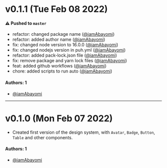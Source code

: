 # v0.1.1 (Tue Feb 08 2022)

#### ⚠️ Pushed to `master`

- refactor: changed package name ([@iamAbayomi](https://github.com/iamAbayomi))
- refactor: added author name ([@iamAbayomi](https://github.com/iamAbayomi))
- fix: changed node version to 16.0.0 ([@iamAbayomi](https://github.com/iamAbayomi))
- fix: changed nodejs version in puh.yml ([@iamAbayomi](https://github.com/iamAbayomi))
- refactor: added pack-lock.json file ([@iamAbayomi](https://github.com/iamAbayomi))
- fix: remove package and yarn lock files ([@iamAbayomi](https://github.com/iamAbayomi))
- feat: added github workflows ([@iamAbayomi](https://github.com/iamAbayomi))
- chore: added scripts to run auto ([@iamAbayomi](https://github.com/iamAbayomi))

#### Authors: 1

- [@iamAbayomi](https://github.com/iamAbayomi)

---

# v0.1.0 (Mon Feb 07 2022)

- Created first version of the design system, with `Avatar`, `Badge`, `Button`, `Table` and other components.

#### Authors: 1

- [@iamAbayomi](https://github.com/iamAbayomi)
